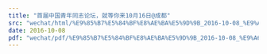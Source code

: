 ```yaml
---
title: "首届中国青年同志论坛，就等你来10月16日@成都"
src: "wechat/html/%E9%85%B7%E5%84%BF%E8%AE%BA%E5%9D%9B_2016-10-08_%E9%A6%96%E5%B1%8A%E4%B8%AD%E5%9B%BD%E9%9D%92%E5%B9%B4%E5%90%8C%E5%BF%97%E8%AE%BA%E5%9D%9B%EF%BC%8C%E5%B0%B1%E7%AD%89%E4%BD%A0%E6%9D%A510%E6%9C%8816%E6%97%A5%40%E6%88%90%E9%83%BD.html"
date: 2016-10-08
pdf: "wechat/pdf/%E9%85%B7%E5%84%BF%E8%AE%BA%E5%9D%9B_2016-10-08_%E9%A6%96%E5%B1%8A%E4%B8%AD%E5%9B%BD%E9%9D%92%E5%B9%B4%E5%90%8C%E5%BF%97%E8%AE%BA%E5%9D%9B%EF%BC%8C%E5%B0%B1%E7%AD%89%E4%BD%A0%E6%9D%A510%E6%9C%8816%E6%97%A5%40%E6%88%90%E9%83%BD.pdf"
---
```

